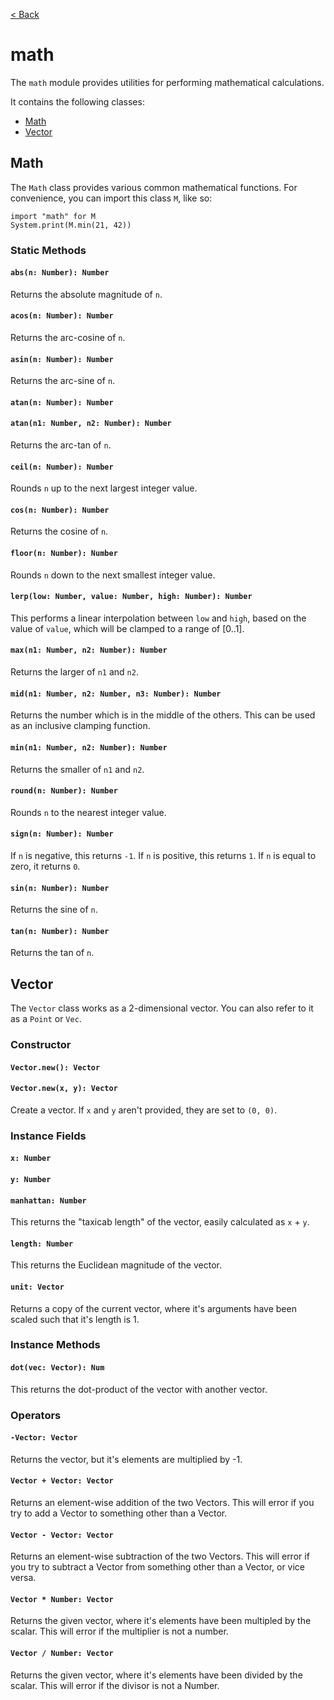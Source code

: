 [< Back](.)

math
=============

The `math` module provides utilities for performing mathematical calculations.

It contains the following classes:

* [Math](#math)
* [Vector](#vector)

## Math

The `Math` class provides various common mathematical functions. For convenience, you can import this class `M`, like so:

```wren
import "math" for M
System.print(M.min(21, 42))
```

### Static Methods

#### `abs(n: Number): Number`
Returns the absolute magnitude of `n`.

#### `acos(n: Number): Number`
Returns the arc-cosine of `n`.

#### `asin(n: Number): Number`
Returns the arc-sine of `n`.

#### `atan(n: Number): Number`
#### `atan(n1: Number, n2: Number): Number`
Returns the arc-tan of `n`.

#### `ceil(n: Number): Number`
Rounds `n` up to the next largest integer value.

#### `cos(n: Number): Number`
Returns the cosine of `n`.

#### `floor(n: Number): Number`
Rounds `n` down to the next smallest integer value.

#### `lerp(low: Number, value: Number, high: Number): Number`
This performs a linear interpolation between `low` and `high`, based on the value of `value`, which will be clamped to a range of [0..1].

#### `max(n1: Number, n2: Number): Number`
Returns the larger of `n1` and `n2`.

#### `mid(n1: Number, n2: Number, n3: Number): Number`
Returns the number which is in the middle of the others. This can be used as an inclusive clamping function.

#### `min(n1: Number, n2: Number): Number`
Returns the smaller of `n1` and `n2`.

#### `round(n: Number): Number`
Rounds `n` to the nearest integer value.

#### `sign(n: Number): Number`
If `n` is negative, this returns `-1`. If `n` is positive, this returns `1`. If `n` is equal to zero, it returns `0`.

#### `sin(n: Number): Number`
Returns the sine of `n`.

#### `tan(n: Number): Number`
Returns the tan of `n`.

## Vector

The `Vector` class works as a 2-dimensional vector. You can also refer to it as a `Point` or `Vec`.

### Constructor

#### `Vector.new(): Vector`
#### `Vector.new(x, y): Vector`

Create a vector. If `x` and `y` aren't provided, they are set to `(0, 0)`.

### Instance Fields
#### `x: Number`
#### `y: Number`

#### `manhattan: Number`
This returns the "taxicab length" of the vector, easily calculated as `x` + `y`.

#### `length: Number`
This returns the Euclidean magnitude of the vector.

#### `unit: Vector`
Returns a copy of the current vector, where it's arguments have been scaled such that it's length is 1.


### Instance Methods

#### `dot(vec: Vector): Num`
This returns the dot-product of the vector with another vector.


### Operators
#### `-Vector: Vector`
Returns the vector, but it's elements are multiplied by -1.

#### `Vector + Vector: Vector`
Returns an element-wise addition of the two Vectors. This will error if you try to add a Vector to something other than a Vector.

#### `Vector - Vector: Vector`
Returns an element-wise subtraction of the two Vectors. This will error if you try to subtract a Vector from something other than a Vector, or vice versa.

#### `Vector * Number: Vector`
Returns the given vector, where it's elements have been multipled by the scalar. This will error if the multiplier is not a number.

#### `Vector / Number: Vector`
Returns the given vector, where it's elements have been divided by the scalar. This will error if the divisor is not a Number.
